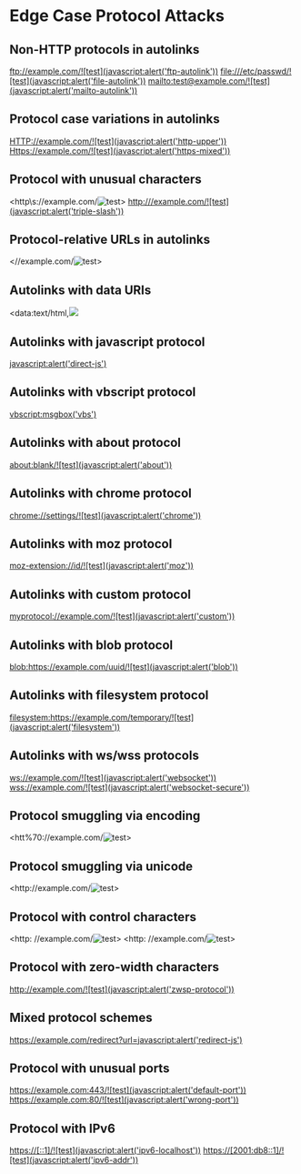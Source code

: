 # Edge Case Protocol Attacks

## Non-HTTP protocols in autolinks
<ftp://example.com/![test](javascript:alert('ftp-autolink'))>
<file:///etc/passwd/![test](javascript:alert('file-autolink'))>
<mailto:test@example.com/![test](javascript:alert('mailto-autolink'))>

## Protocol case variations in autolinks
<HTTP://example.com/![test](javascript:alert('http-upper'))>
<Https://example.com/![test](javascript:alert('https-mixed'))>

## Protocol with unusual characters
<http\s://example.com/![test](javascript:alert('backslash-protocol'))>
<http:///example.com/![test](javascript:alert('triple-slash'))>

## Protocol-relative URLs in autolinks
<//example.com/![test](javascript:alert('protocol-relative'))>

## Autolinks with data URIs
<data:text/html,<img src="x" onerror="alert('data-autolink')">

## Autolinks with javascript protocol
<javascript:alert('direct-js')>

## Autolinks with vbscript protocol
<vbscript:msgbox('vbs')>

## Autolinks with about protocol
<about:blank/![test](javascript:alert('about'))>

## Autolinks with chrome protocol
<chrome://settings/![test](javascript:alert('chrome'))>

## Autolinks with moz protocol
<moz-extension://id/![test](javascript:alert('moz'))>

## Autolinks with custom protocol
<myprotocol://example.com/![test](javascript:alert('custom'))>

## Autolinks with blob protocol
<blob:https://example.com/uuid/![test](javascript:alert('blob'))>

## Autolinks with filesystem protocol
<filesystem:https://example.com/temporary/![test](javascript:alert('filesystem'))>

## Autolinks with ws/wss protocols
<ws://example.com/![test](javascript:alert('websocket'))>
<wss://example.com/![test](javascript:alert('websocket-secure'))>

## Protocol smuggling via encoding
<htt%70://example.com/![test](javascript:alert('encoded-protocol'))>

## Protocol smuggling via unicode
<һttp://example.com/![test](javascript:alert('unicode-protocol'))>

## Protocol with control characters
<http:	//example.com/![test](javascript:alert('tab-protocol'))>
<http:
//example.com/![test](javascript:alert('newline-protocol'))>

## Protocol with zero-width characters
<http:​//example.com/![test](javascript:alert('zwsp-protocol'))>

## Mixed protocol schemes
<https://example.com/redirect?url=javascript:alert('redirect-js')>

## Protocol with unusual ports
<https://example.com:443/![test](javascript:alert('default-port'))>
<https://example.com:80/![test](javascript:alert('wrong-port'))>

## Protocol with IPv6
<https://[::1]/![test](javascript:alert('ipv6-localhost'))>
<https://[2001:db8::1]/![test](javascript:alert('ipv6-addr'))>